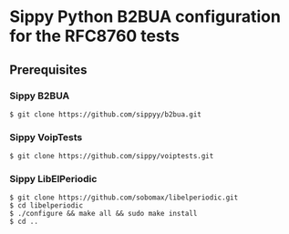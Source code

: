 # Sippy Python B2BUA configuration for the RFC8760 tests

## Prerequisites

### Sippy B2BUA

```
$ git clone https://github.com/sippyy/b2bua.git
```

### Sippy VoipTests

```
$ git clone https://github.com/sippy/voiptests.git
```

### Sippy LibElPeriodic

```
$ git clone https://github.com/sobomax/libelperiodic.git
$ cd libelperiodic
$ ./configure && make all && sudo make install
$ cd ..
```
